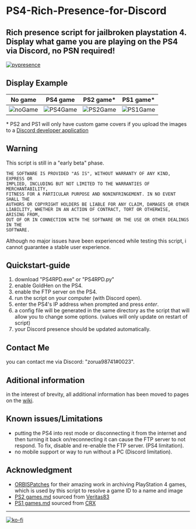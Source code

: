# PS4-Rich-Presence-for-Discord
 Rich presence script for jailbroken playstation 4.  
 Display what game you are playing on the PS4 via Discord, no PSN required!  
 ---
 [![pypresence](https://img.shields.io/badge/using-pypresence-00bb88.svg?style=for-the-badge&logo=discord&logoWidth=20)](https://github.com/qwertyquerty/pypresence)

## Display Example
No game 	| 	PS4 game 	|	PS2 game* 	|	PS1 game* 	|
 -----------|---------------|---------------|---------------|
 ![noGame](https://i.imgur.com/MTrBFew.png) | ![PS4Game](https://i.imgur.com/gtIW76h.png) | ![PS2Game](https://i.imgur.com/riihpST.png) 	| ![PS1Game](https://i.imgur.com/CRRjGFZ.png) 	|  
 
&ast; PS2 and PS1 will only have custom game covers if you upload the images to a [Discord developer application](https://github.com/zorua98741/PS4-Rich-Presence-for-Discord/wiki#custom-game-images-expanded-tutorial-coming-soon)

## Warning
This script is still in a "early beta" phase.  
```
THE SOFTWARE IS PROVIDED "AS IS", WITHOUT WARRANTY OF ANY KIND, EXPRESS OR
IMPLIED, INCLUDING BUT NOT LIMITED TO THE WARRANTIES OF MERCHANTABILITY,
FITNESS FOR A PARTICULAR PURPOSE AND NONINFRINGEMENT. IN NO EVENT SHALL THE
AUTHORS OR COPYRIGHT HOLDERS BE LIABLE FOR ANY CLAIM, DAMAGES OR OTHER
LIABILITY, WHETHER IN AN ACTION OF CONTRACT, TORT OR OTHERWISE, ARISING FROM,
OUT OF OR IN CONNECTION WITH THE SOFTWARE OR THE USE OR OTHER DEALINGS IN THE
SOFTWARE.
```  
Although no major issues have been experienced while testing this script, i cannot guarantee a stable user experience.  

## Quickstart-guide
1. download "PS4RPD.exe" or "PS4RPD.py"
2. enable GoldHen on the PS4.
3. enable the FTP server on the PS4.
4. run the script on your computer (with Discord open).
5. enter the PS4's IP address when prompted and press *enter*.
6. a config file will be generated in the same directory as the script that will allow you to change some options. (values will only update on restart of script)
7. your Discord presence should be updated automatically.

## Contact Me
you can contact me via Discord: "zorua98741#0023".

## Aditional information
in the interest of brevity, all additional information has been moved to pages on the [wiki](https://github.com/zorua98741/PS4-Rich-Presence-for-Discord/wiki).

## Known issues/Limitations
- putting the PS4 into rest mode or disconnecting it from the internet and then turning it back on/reconnecting it can cause the FTP server to not respond.
To fix, disable and re-enable the FTP server. (PS4 limitation).
- no mobile support or way to run without a PC (Discord limitation).

## Acknowledgment
- [ORBISPatches](https://orbispatches.com/) for their amazing work in archiving PlayStation 4 games, which is used by this script to resolve a game ID to a name and image
- [PS2 games.md](https://github.com/zorua98741/PS4-Rich-Presence-for-Discord/blob/main/PS2%20games.md) sourced from [Veritas83](https://github.com/Veritas83/PS2-OPL-CFG/blob/master/test/PS2-GAMEID-TITLE-MASTER.csv)
- [PS1 games.md](https://github.com/zorua98741/PS4-Rich-Presence-for-Discord/blob/main/PS1%20games.md) sourced from [CRX](https://psxdatacenter.com/information.html)  


---
[![ko-fi](https://ko-fi.com/img/githubbutton_sm.svg)](https://ko-fi.com/N4N87V7K5)